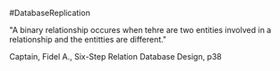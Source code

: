 #DatabaseReplication 

"A binary relationship occures when tehre are two entities involved in a relationship and the entitties are different."

Captain, Fidel A., Six-Step Relation Database Design, p38